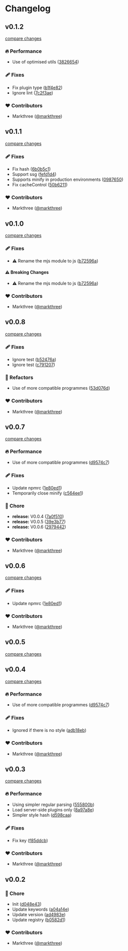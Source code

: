 # Changelog


## v0.1.2

[compare changes](https://github.com/markthree/nuxt-style-extractor/compare/v0.1.1...v0.1.2)

### 🔥 Performance

- Use of optimised utils ([3826654](https://github.com/markthree/nuxt-style-extractor/commit/3826654))

### 🩹 Fixes

- Fix plugin type ([b1f4e82](https://github.com/markthree/nuxt-style-extractor/commit/b1f4e82))
- Ignore lint ([7c2f3ae](https://github.com/markthree/nuxt-style-extractor/commit/7c2f3ae))

### ❤️ Contributors

- Markthree ([@markthree](http://github.com/markthree))

## v0.1.1

[compare changes](https://github.com/markthree/nuxt-style-extractor/compare/v0.1.0...v0.1.1)

### 🩹 Fixes

- Fix hash ([6b0b5c1](https://github.com/markthree/nuxt-style-extractor/commit/6b0b5c1))
- Support ssg ([fefd1d4](https://github.com/markthree/nuxt-style-extractor/commit/fefd1d4))
- Supports minify in production environments ([0987650](https://github.com/markthree/nuxt-style-extractor/commit/0987650))
- Fix cacheControl ([50b6211](https://github.com/markthree/nuxt-style-extractor/commit/50b6211))

### ❤️ Contributors

- Markthree ([@markthree](http://github.com/markthree))

## v0.1.0

[compare changes](https://github.com/markthree/nuxt-style-extractor/compare/v0.0.8...v0.1.0)

### 🩹 Fixes

- ⚠️  Rename the mjs module to js ([b72596a](https://github.com/markthree/nuxt-style-extractor/commit/b72596a))

#### ⚠️ Breaking Changes

- ⚠️  Rename the mjs module to js ([b72596a](https://github.com/markthree/nuxt-style-extractor/commit/b72596a))

### ❤️ Contributors

- Markthree ([@markthree](http://github.com/markthree))

## v0.0.8

[compare changes](https://github.com/markthree/nuxt-style-extractor/compare/v0.0.7...v0.0.8)

### 🩹 Fixes

- Ignore test ([b52476a](https://github.com/markthree/nuxt-style-extractor/commit/b52476a))
- Ignore test ([c791207](https://github.com/markthree/nuxt-style-extractor/commit/c791207))

### 💅 Refactors

- Use of more compatible programmes ([53d076d](https://github.com/markthree/nuxt-style-extractor/commit/53d076d))

### ❤️ Contributors

- Markthree ([@markthree](http://github.com/markthree))

## v0.0.7

[compare changes](https://github.com/markthree/nuxt-style-extractor/compare/v0.0.4...v0.0.7)

### 🔥 Performance

- Use of more compatible programmes ([d9574c7](https://github.com/markthree/nuxt-style-extractor/commit/d9574c7))

### 🩹 Fixes

- Update npmrc ([1e80ed1](https://github.com/markthree/nuxt-style-extractor/commit/1e80ed1))
- Temporarily close minify ([c564ee1](https://github.com/markthree/nuxt-style-extractor/commit/c564ee1))

### 🏡 Chore

- **release:** V0.0.4 ([7a0f510](https://github.com/markthree/nuxt-style-extractor/commit/7a0f510))
- **release:** V0.0.5 ([39e3b77](https://github.com/markthree/nuxt-style-extractor/commit/39e3b77))
- **release:** V0.0.6 ([2979442](https://github.com/markthree/nuxt-style-extractor/commit/2979442))

### ❤️ Contributors

- Markthree ([@markthree](http://github.com/markthree))

## v0.0.6

[compare changes](https://github.com/markthree/nuxt-style-extractor/compare/v0.0.5...v0.0.6)

### 🩹 Fixes

- Update npmrc ([1e80ed1](https://github.com/markthree/nuxt-style-extractor/commit/1e80ed1))

### ❤️ Contributors

- Markthree ([@markthree](http://github.com/markthree))

## v0.0.5

[compare changes](https://github.com/markthree/nuxt-style-extractor/compare/v0.0.4...v0.0.5)

## v0.0.4

[compare changes](https://github.com/markthree/nuxt-style-extractor/compare/v0.0.3...v0.0.4)

### 🔥 Performance

- Use of more compatible programmes ([d9574c7](https://github.com/markthree/nuxt-style-extractor/commit/d9574c7))

### 🩹 Fixes

- Ignored if there is no style ([adb18eb](https://github.com/markthree/nuxt-style-extractor/commit/adb18eb))

### ❤️ Contributors

- Markthree ([@markthree](http://github.com/markthree))

## v0.0.3

[compare changes](https://github.com/markthree/nuxt-style-extractor/compare/v0.0.2...v0.0.3)

### 🔥 Performance

- Using simpler regular parsing ([555800b](https://github.com/markthree/nuxt-style-extractor/commit/555800b))
- Load server-side plugins only ([8a97a8e](https://github.com/markthree/nuxt-style-extractor/commit/8a97a8e))
- Simpler style hash ([d598caa](https://github.com/markthree/nuxt-style-extractor/commit/d598caa))

### 🩹 Fixes

- Fix key ([f85ddcb](https://github.com/markthree/nuxt-style-extractor/commit/f85ddcb))

### ❤️ Contributors

- Markthree ([@markthree](http://github.com/markthree))

## v0.0.2


### 🏡 Chore

- Init ([d048e43](https://github.com/markthree/nuxt-style-extractor/commit/d048e43))
- Update keywords ([a04a14e](https://github.com/markthree/nuxt-style-extractor/commit/a04a14e))
- Update version ([ad4983e](https://github.com/markthree/nuxt-style-extractor/commit/ad4983e))
- Update registry ([b0582d1](https://github.com/markthree/nuxt-style-extractor/commit/b0582d1))

### ❤️ Contributors

- Markthree ([@markthree](http://github.com/markthree))

